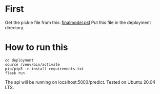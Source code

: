 # First

Get the pickle file from this:
[finalmodel.pkl](https://drive.google.com/file/d/1x0cSruyxJx3BMtDRq_q-VnL4nVnmpv43/view?usp=sharing)
Put this file in the deployment directory.

# How to run this

```
cd deployment
source /venv/bin/activate
pip/pip3 -r install requirements.txt
flask run
```

The api will be running on localhost:5000/predict.
Tested on Ubuntu 20.04 LTS.
